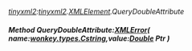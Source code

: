 _[tinyxml2](../../modules/tinyxml2/tinyxml2-module.md):[tinyxml2](../../modules/tinyxml2/tinyxml2-module.md).[XMLElement](../../modules/tinyxml2/tinyxml2-xmlelement.md).QueryDoubleAttribute_
##### Method QueryDoubleAttribute:[XMLError](../../modules/tinyxml2/tinyxml2-xmlerror.md)( name:[wonkey.types.Cstring](../../modules/wonkey/wonkey-types-cstring.md),value:[Double](../../modules/wonkey/wonkey-types-double.md) Ptr )
